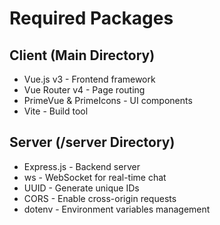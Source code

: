 # Required Packages

## Client (Main Directory)

- Vue.js v3 - Frontend framework
- Vue Router v4 - Page routing
- PrimeVue & PrimeIcons - UI components
- Vite - Build tool

## Server (/server Directory)

- Express.js - Backend server
- ws - WebSocket for real-time chat
- UUID - Generate unique IDs
- CORS - Enable cross-origin requests
- dotenv - Environment variables management
